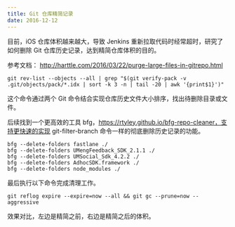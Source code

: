 ```yaml
---
title: Git 仓库精简记录
date: 2016-12-12
---
```


目前，iOS 仓库体积越来越大，导致 Jenkins 重新拉取代码时经常超时，研究了如何删除 Git 仓库历史记录，达到精简仓库体积的目的。
 
参考文档：
http://harttle.com/2016/03/22/purge-large-files-in-gitrepo.html
 
```shell
git rev-list --objects --all | grep "$(git verify-pack -v .git/objects/pack/*.idx | sort -k 3 -n | tail -20 | awk '{print$1}')"
```

这个命令通过两个 Git 命令结合实现仓库历史文件大小排序，找出待删除目录或文件。
 
后续找到一个更高效的工具 bfg，https://rtyley.github.io/bfg-repo-cleaner，支持更快速的实现 git-filter-branch 命令一样的彻底删除历史记录的功能。

```shell
bfg --delete-folders fastlane ./
bfg --delete-folders UMengFeedback_SDK_2.1.1 ./
bfg --delete-folders UMSocial_Sdk_4.2.2 ./
bfg --delete-folders AdhocSDK.framework ./
bfg --delete-folders node_modules ./
```
 
最后执行以下命令完成清理工作。
```shell
git reflog expire --expire=now --all && git gc --prune=now --aggressive
```
 
效果对比，左边是精简之前，右边是精简之后的体积。
      
